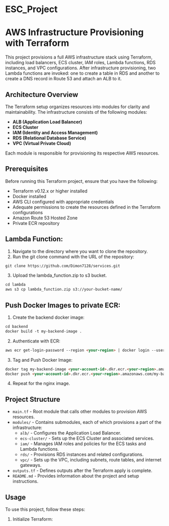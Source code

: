# ESC_Project

# AWS Infrastructure Provisioning with Terraform

This project provisions a full AWS infrastructure stack using Terraform, including load balancers, ECS cluster, IAM roles, Lambda functions, RDS instances, and VPC configurations. After infrastructure provisioning, two Lambda functions are invoked: one to create a table in RDS and another to create a DNS record in Route 53 and attach an ALB to it.

## Architecture Overview

The Terraform setup organizes resources into modules for clarity and maintainability. The infrastructure consists of the following modules:

- **ALB (Application Load Balancer)**
- **ECS Cluster**
- **IAM (Identity and Access Management)**
- **RDS (Relational Database Service)**
- **VPC (Virtual Private Cloud)**

Each module is responsible for provisioning its respective AWS resources.

## Prerequisites

Before running this Terraform project, ensure that you have the following:

- Terraform v0.12.x or higher installed
- Docker installed
- AWS CLI configured with appropriate credentials
- Adequate permissions to create the resources defined in the Terraform configurations
- Amazon Route 53 Hosted Zone
- Private ECR repository
## Lambda Function:
1. Navigate to the directory where you want to clone the repository.
2. Run the git clone command with the URL of the repository:
```markdown
git clone https://github.com/Dimon7128/services.git
```
3. Upload the lambda_function.zip to s3 bucket.
```markdown
cd lambda
aws s3 cp lambda_function.zip s3://your-bucket-name/
```
## Push Docker Images to private ECR:
1. Create the backend docker image:
```markdown
cd backend
docker build -t my-backend-image .
```
2. Authenticate with ECR:
```markdown
aws ecr get-login-password --region <your-region> | docker login --username AWS --password-stdin <your-account-id>.dkr.ecr.<your-region>.amazonaws.com
```
3. Tag and Push Docker Image:
```markdown
docker tag my-backend-image <your-account-id>.dkr.ecr.<your-region>.amazonaws.com/my-backend-image
docker push <your-account-id>.dkr.ecr.<your-region>.amazonaws.com/my-backend-image
```
4. Repeat for the nginx image.


## Project Structure

- `main.tf` - Root module that calls other modules to provision AWS resources.
- `modules/` - Contains submodules, each of which provisions a part of the infrastructure:
  - `alb/` - Configures the Application Load Balancer.
  - `ecs-cluster/` - Sets up the ECS Cluster and associated services.
  - `iam/` - Manages IAM roles and policies for the ECS tasks and Lambda functions.
  - `rds/` - Provisions RDS instances and related configurations.
  - `vpc/` - Sets up the VPC, including subnets, route tables, and internet gateways.
- `outputs.tf` - Defines outputs after the Terraform apply is complete.
- `README.md` - Provides information about the project and setup instructions.

## Usage

To use this project, follow these steps:

1. Initialize Terraform:
